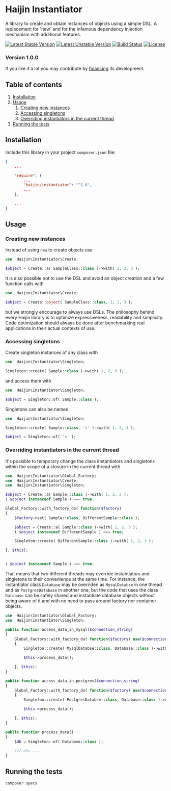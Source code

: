 # Haijin Instantiator

A library to create and obtain instances of objects using a simple DSL. A replacement for 'new' and for the infamous dependency injection mechanism with additional features.

[![Latest Stable Version](https://poser.pugx.org/haijin/instantiator/version)](https://packagist.org/packages/haijin/instantiator)
[![Latest Unstable Version](https://poser.pugx.org/haijin/instantiator/v/unstable)](https://packagist.org/packages/haijin/instantiator)
[![Build Status](https://travis-ci.org/haijin-development/php-instantiator.svg?branch=master)](https://travis-ci.org/haijin-development/php-instantiator)
[![License](https://poser.pugx.org/haijin/instantiator/license)](https://packagist.org/packages/haijin/instantiator)

### Version 1.0.0

If you like it a lot you may contribute by [financing](https://github.com/haijin-development/support-haijin-development) its development.

## Table of contents

1. [Installation](#c-1)
2. [Usage](#c-2)
    1. [Creating new instances](#c-2-1)
    3. [Accessing singletons](#c-2-2)
    4. [Overriding instantiators in the current thread](#c-2-3)
3. [Running the tests](#c-3)

<a name="c-1"></a>
## Installation

Include this library in your project `composer.json` file:

```json
{
    ...

    "require": {
        ...
        "haijin/instantiator": "^1.0",
        ...
    },

    ...
}
```

<a name="c-2"></a>
## Usage

<a name="c-2-1"></a>
### Creating new instances

Instead of using `new` to create objects use

```php
use  Haijin\Instantiator\Create;

$object = Create::a( SampleClass::class )->with( 1, 2, 3 );
```

It is also possible not to use the DSL and avoid an object creation and a few function calls with

```php
use  Haijin\Instantiator\Create;

$object = Create::object( SampleClass::class, 1, 2, 3 );
```

but we strongly encourage to always use DSLs. The philosophy behind every Haijin library is to optimize expressiveness, readability and simplicity. Code optimization should always be done after benchmarking real applications in their actual contexts of use.

<a name="c-2-2"></a>
### Accessing singletons

Create singleton instances of any class with

```php
use  Haijin\Instantiator\Singleton;

Singleton::create( Sample::class )->with( 1, 2, 3 );
```

and access them with

```php
use  Haijin\Instantiator\Singleton;

$object = Singleton::of( Sample::class );
```

Singletons can also be named

```php
use  Haijin\Instantiator\Singleton;

Singleton::create( Sample::class, 's' )->with( 1, 2, 3 );

$object = Singleton::of( 's' );
```

<a name="c-2-3"></a>
### Overriding instantiators in the current thread

It's possible to temporary change the class instantiators and singletons within the scope of a closure in the current thread with

```php
use  Haijin\Instantiator\Global_Factory;
use  Haijin\Instantiator\Create;
use  Haijin\Instantiator\Singleton;

$object = Create::a( Sample::class )->with( 1, 2, 3 );
( $object instanceof Sample ) === true;

Global_Factory::with_factory_do( function($factory) 
{
    $factory->set( Sample::class, DifferentSample::class );

    $object = Create::a( Sample::class )->with( 1, 2, 3 );
    ( $object instanceof DifferentSample ) === true;

    Singleton::create( DifferentSample::class )->with( 1, 2, 3 );

}, $this);


( $object instanceof Sample ) === true;
```

That means that two different threads may override instantiators and singletons to their convenience at the same time. For instance, the instantiator class `Database` may be overriden as `MysqlDatabse` in one thread and as `PostgresDatabase` in another one, but the code that uses the class `Database` can be safely shared and instantiate database objects without being aware of it and with no need to pass around factory nor container objects.

```php
use  Haijin\Instantiator\Global_Factory;
use  Haijin\Instantiator\Singleton;

public function access_data_in_mysql($connection_string)
{
    Global_Factory::with_factory_do( function($factory) use($connection_string)
    {
        Singleton::create( MysqlDatabse::class, Database::class )->with( $connection_string );

        $this->process_data();

    }, $this);    
}

public function access_data_in_postgres($connection_string)
{
    Global_Factory::with_factory_do( function($factory) use($connection_string)
    {
        Singleton::create( PostgresDatabse::class, Database::class )->with( $connection_string );

        $this->process_data();

    }, $this);    
}

public function process_data()
{
    $db = Singleton::of( Database::class );

    /// etc ...
}
```

<a name="c-3"></a>
## Running the tests

```
composer specs
```